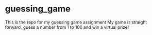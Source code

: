 # guessing_game
This is the repo for my guessing game assignment
My game is straight forward, guess a number from 1 to 100 and win a virtual prize!
